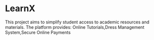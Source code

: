# LearnX
This project aims to simplify student access to academic resources and materials. The platform provides:  Online Tutorials,Dress Management System,Secure Online Payments
